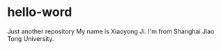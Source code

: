 # hello-word
Just another repository
My name is Xiaoyong Ji. I'm from Shanghai Jiao Tong University.
